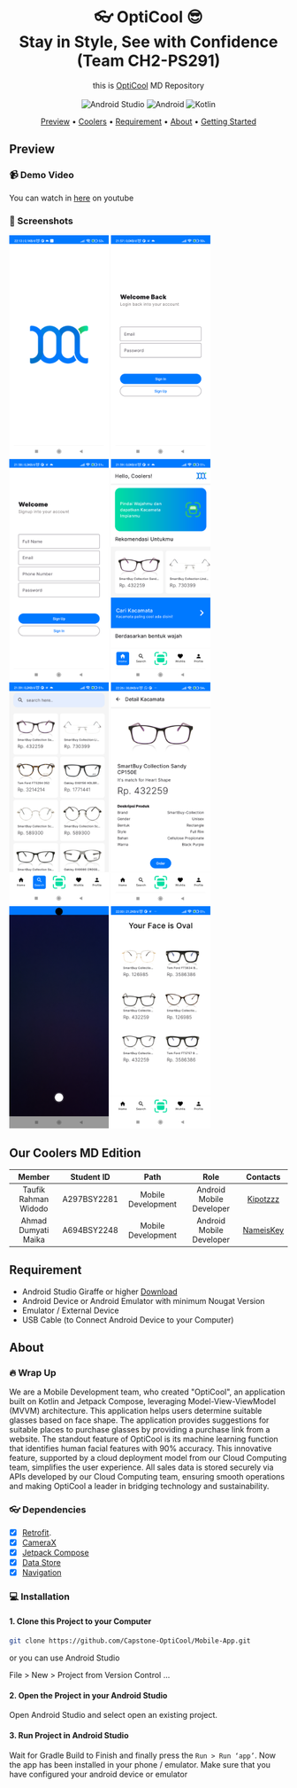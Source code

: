 <div align="center">

# 👓 OptiCool 😎 <br> Stay in Style, See with Confidence (Team CH2-PS291)

this is [OptiCool](https://github.com/Capstone-OptiCool/Mobile-App) MD Repository <br/><br/>
![Android Studio](https://img.shields.io/badge/Android%20Studio-3DDC84.svg?style=for-the-badge&logo=android-studio&logoColor=white)
![Android](https://img.shields.io/badge/Android-3DDC84?style=for-the-badge&logo=android&logoColor=white)
![Kotlin](https://img.shields.io/badge/kotlin-%237F52FF.svg?style=for-the-badge&logo=kotlin&logoColor=white)

[Preview](#preview) •
[Coolers](#our-coolers) •
[Requirement](#requirement) •
[About](#about) •
[Getting Started](#getting-started)

</div>

## Preview
### 📹 Demo Video
You can watch in [here](https://youtu.be/jMA1oR8WTnQ) on youtube

### 📱 Screenshots
<div>
  <img src="https://github.com/Capstone-OptiCool/.github/blob/main/profile/Screenshot_20231221_221359.png" alt="Screenshot 1" width="180" />
  <img src="https://github.com/Capstone-OptiCool/.github/blob/main/profile/Screenshot_20231221_215823.png" alt="Screenshot 2" width="180" />
  <img src="https://github.com/Capstone-OptiCool/.github/blob/main/profile/Screenshot_20231221_215850.png" alt="Screenshot 3" width="180" />
  <img src="https://github.com/Capstone-OptiCool/.github/blob/main/profile/Screenshot_20231221_215928.png" alt="Screenshot 4" width="180" />
  <img src="https://github.com/Capstone-OptiCool/.github/blob/main/profile/Screenshot_20231221_215947.png" alt="Screenshot 5" width="180" />
  <img src="https://github.com/Capstone-OptiCool/.github/blob/main/profile/Screenshot_20231221_222619.png" alt="Screenshot 6" width="180" />
  <img src="https://github.com/Capstone-OptiCool/.github/blob/main/profile/Screenshot_20231221_221346.png" alt="Screenshot 7" width="180" />
  <img src="https://github.com/Capstone-OptiCool/.github/blob/main/profile/Screenshot_20231221_220104.png" alt="Screenshot 8" width="180" />
</div>

## Our Coolers MD Edition
| Member | Student ID | Path | Role | Contacts |
| :-: | :-: | :-: | :-: | :-: |
| Taufik Rahman Widodo | A297BSY2281 | Mobile Development | Android Mobile Developer | [Kipotzzz](https://github.com/Taufikrw) |
| Ahmad Dumyati Maika | A694BSY2248 | Mobile Development | Android Mobile Developer | [NameisKey](https://github.com/NameisKey) |

## Requirement
* Android Studio Giraffe or higher [Download](https://developer.android.com/studio?hl=id)
* Android Device or Android Emulator with minimum Nougat Version
* Emulator / External Device
* USB Cable (to Connect Android Device to your Computer)

## About
### 🔥 Wrap Up
We are a Mobile Development team, who created "OptiCool", an application built on Kotlin and Jetpack Compose, leveraging Model-View-ViewModel (MVVM) architecture. This application helps users determine suitable glasses based on face shape. The application provides suggestions for suitable places to purchase glasses by providing a purchase link from a website. The standout feature of OptiCool is its machine learning function that identifies human facial features with 90% accuracy. This innovative feature, supported by a cloud deployment model from our Cloud Computing team, simplifies the user experience. All sales data is stored securely via APIs developed by our Cloud Computing team, ensuring smooth operations and making OptiCool a leader in bridging technology and sustainability.

### 👓 Dependencies
- [x] [Retrofit](https://square.github.io/retrofit/).
- [x] [CameraX](https://developer.android.com/training/camerax)
- [x] [Jetpack Compose](https://developer.android.com/jetpack?hl=id)
- [x] [Data Store](https://developer.android.com/jetpack/androidx/releases/datastore?hl=id)
- [x] [Navigation](https://developer.android.com/jetpack/compose/navigation)

### 💻 Installation
#### 1. Clone this Project to your Computer
```bash
git clone https://github.com/Capstone-OptiCool/Mobile-App.git
```

or you can use Android Studio 

File > New > Project from Version Control ...

#### 2. Open the Project in your Android Studio
Open Android Studio and select open an existing project.

#### 3. Run Project in Android Studio
Wait for Gradle Build to Finish and finally press the `Run > Run ‘app’`. Now the app has been installed in your phone / emulator. Make sure that you have configured your android device or emulator
